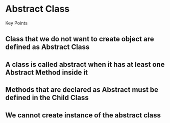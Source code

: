 # Abstract Class

Key Points

## Class that we do not want to create object are defined as Abstract Class

## A class is called abstract when it has at least one Abstract Method inside it

## Methods that are declared as Abstract must be defined in the Child Class

## We cannot create instance of the abstract class